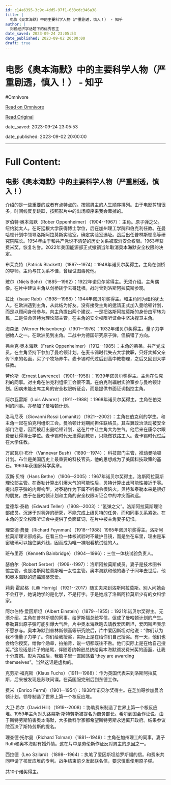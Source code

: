 ```yaml
---
id: c14a6395-3c9c-4dd5-97f1-633cdc346a38
title: |
  电影《奥本海默》中的主要科学人物（严重剧透，慎入！） - 知乎
author: |
  刘锐​经济学话题下的优秀答主
date_saved: 2023-09-24 23:05:53
date_published: 2023-09-02 20:00:00
draft: true
---
```


# 电影《奥本海默》中的主要科学人物（严重剧透，慎入！） - 知乎
#Omnivore

[Read on Omnivore](https://omnivore.app/me/https-zhuanlan-zhihu-com-p-653971690-18aca4cd2c5)

[Read Original](https://zhuanlan.zhihu.com/p/653971690)

date_saved: 2023-09-24 23:05:53

date_published: 2023-09-02 20:00:00

--- 

# Full Content: 

## 电影《奥本海默》中的主要科学人物（严重剧透，慎入！）

 介绍的是一些重要的或者有点特点的。按照男主的人生顺序排列。由于电影剪辑很多，时间线反复跳跃，按照影片中的出场顺序来我会晕掉的。

 罗伯特·奥本海默（Rober Oppenheimer）（1904--1967）：主角。原子弹之父。纽约犹太人。在哥廷根大学获得博士学位，后在加州理工学院和伯克利任教。在曼哈顿计划中领导洛斯阿拉莫斯实验室，确定实验室选址。战后出任普林斯顿高等研究院院长。1954年由于和共产党说不清楚的历史关系被取消安全权限。1963年获费米奖，恢复名誉。2022年美国能源部正式撤销当年取消奥本海默安全权限的决定。

 布莱克特（Patrick Blackett）（1897--1974）：1948年诺贝尔奖得主。主角在剑桥的导师。主角与其关系不佳，曾经试图毒死他。

 玻尔（Niels Bohr）（1885--1962）：1922年诺贝尔奖得主。无须介绍。主角偶像。在片中建议主角从剑桥转学去哥廷根。战时曾到洛斯阿拉莫斯参观。

 拉比（Isaac Rabi）（1898--1988）：1944年诺贝尔奖得主。和主角同为纽约犹太人。在欧洲遇到主角，从此结为好友。没有接受主角的邀请正式加入曼哈顿计划，而是以顾问身份参与。向主角提出两个建议，一是把洛斯阿拉莫斯的身份由军转为民，二是任命贝特为理论部主管。在主角的安全权限听证会中坚决捍卫主角。

 海森堡（Werner Heisenberg）（1901--1976）：1932年诺贝尔奖得主。量子力学创始人之一。在欧洲见到主角。二战中为德国研究原子弹，但搞错了方向。

 弗兰克·奥本海默（Frank Oppenheimer）（1912--1985）：主角的弟弟。共产党成员。在主角坚持下参加了曼哈顿计划。在麦卡锡时代失去大学教职，只好卖掉父亲传下来的名画，买了个牧场养牛。麦卡锡时代过后到高中教物理，之后又回到大学任教。

 劳伦斯（Ernest Lawrence）（1901--1958）：1939年诺贝尔奖得主。主角在伯克利的同事。对主角在伯克利组织工会很不满。在伯克利辐射实验室参与曼哈顿计划。因病未能出席主角的安全权限听证会，而是提供书面证词指控主角。

 阿尔瓦雷斯（Luis Alvarez）（1911--1988）：1968年诺贝尔奖得主。主角在伯克利的同事。亦参加了曼哈顿计划。

 洛马尼茨（Giovanni Rossi Lomanitz）（1921--2002）：主角在伯克利的学生。和主角一起在伯克利组织工会。曼哈顿计划期间担任联络员。其左翼政治活动被安全部门注意，因而被赶出曼哈顿计划，这在片中让主角大为生气。他后来在康奈尔跟费曼获得博士学位。麦卡锡时代无法得到教职，只能做铁路工人。麦卡锡时代过后在大学任教。

 万尼瓦尔·布什（Vannevar Bush）（1890--1974）： 科技部门主管，推动曼哈顿计划。布什是美国历史上最重要的科技官员，他的思想成为了美国科技政策的基石。1963年获国家科学奖章。

 汉斯·贝特（Hans Bethe）（1906--2005）：1967年诺贝尔奖得主。洛斯阿拉莫斯理论部主管。在泰勒计算出引爆大气的可能性后，贝特计算出此可能性接近于零。提出原子弹的内爆构型。对泰勒作为下属不听指令很恼火。贝特和泰勒本来是很好的朋友，由于在曼哈顿计划和主角的安全权限听证会中的冲突而疏远。

 爱德华·泰勒（Edward Teller）（1908--2003）：“氢弹之父”。洛斯阿拉莫斯理论部成员。沉迷于对氢弹的研究，不能完成上级贝特的任务，而和同事关系紧张。在主角的安全权限听证会中提供了负面证词，在片中被主角妻子记恨。

 理查德·费曼（Richard Feynman）（1918--1988）1965年诺贝尔奖得主。洛斯阿拉莫斯理论部成员。在看三位一体核试验时不戴护目镜，而是坐在车里，理由是车窗玻璃可以挡住紫外线，因而成为唯一裸眼看核试验的人。

 班布里奇（Kenneth Bainbridge）（1904--1996）：三位一体核试验负责人。

 瑟伯尔（Robert Serber）（1909--1997）：洛斯阿拉莫斯成员。妻子是技术图书馆主管，也是洛斯阿拉莫斯唯一女性主管。奥本海默和他的妻子于同年去世后，他和奥本海默的遗孀凯蒂恋爱。

 莉莉·霍尼格（Lilli Hornig）（1921--2017）随丈夫来到洛斯阿拉莫斯。别人问她会不会打字，她说她学的是化学，不是打字。于是她成了洛斯阿拉莫斯少有的女科学家。

 阿尔伯特·爱因斯坦（Albert Einstein）（1879--1955）：1921年诺贝尔奖得主。无须介绍。主角在普林斯顿的同事。给罗斯福总统写信，促成了曼哈顿计划的产生。泰勒算出原子弹可能引爆大气后，片中奥本海默跑去请教爱因斯坦，爱因斯坦表示不愿参与。奥本海默到普林斯顿高等研究院后，片中爱因斯坦对他说：“你们认为我不懂量子力学了。你们给我授奖，实际上是在给你们自己授奖。有一天，他们也会给你授奖，给你个勋章，拍拍背，说一切都既往不咎。他们实际上是在给自己授奖。”这段话是片子的结尾，伴随着约翰逊总统给奥本海默颁发费米奖的画面，让我十分震撼。影片完结后，我脑子里一直回荡着“they are awarding themselves”。当然这话是虚构的。

 克劳斯·福克斯（Klaus Fuchs）（1911--1988）：作为英国代表来到洛斯阿拉莫斯，后来被发现是苏联间谍。在英国服完刑后到东德工作。

 费米（Enrico Fermi）（1901--1954）：1938年诺贝尔奖得主。在芝加哥参加曼哈顿计划，领导制造了世界上第一个核反应堆。

 大卫·希尔（David Hill）（1919--2008）：协助费米制造了世界上第一个核反应堆。1959年主角对头路易斯·斯特劳斯被提名为商务部长。希尔到国会作证说，由于斯特劳斯陷害奥本海默，大多数科学家都希望斯特劳斯永远离开政府。结果参议院否决了斯特劳斯的提名。

 理查德·托尔曼（Richard Tolman）（1881--1948）：主角在加州理工的同事，妻子Ruth和奥本海默有婚外情。这在片中是劳伦斯作证反对男主的原因之一。

 西拉德（Leo Szilard）（1898--1964）：执笔了爱因斯坦给罗斯福的信。和费米共同申请了核反应堆的专利。战争结束前夕发起联名信，要求慎重使用原子弹。

 共10个诺奖得主。

---

